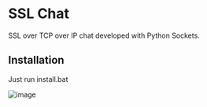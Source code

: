 # SSL Chat

SSL over TCP over IP chat developed with Python Sockets.

## Installation
Just run install.bat

![image](https://user-images.githubusercontent.com/41850008/200156869-9e530a9a-9719-4e81-9333-20ee080918c2.png)
